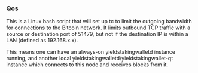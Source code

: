 ### Qos ###

This is a Linux bash script that will set up tc to limit the outgoing bandwidth for connections to the Bitcoin network. It limits outbound TCP traffic with a source or destination port of 51479, but not if the destination IP is within a LAN (defined as 192.168.x.x).

This means one can have an always-on yieldstakingwalletd instance running, and another local yieldstakingwalletd/yieldstakingwallet-qt instance which connects to this node and receives blocks from it.
